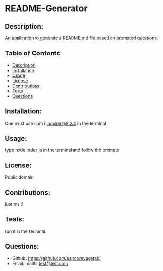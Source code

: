 
# README-Generator
## Description:
An application to generate a README.md file based on prompted questions.

## Table of Contents
- [Description](#description)
- [Installation](#installation)
- [Usage](#usage)
- [License](#license)
- [Contributions](#contributions)
- [Tests](#tests)
- [Questions](#questions)

## Installation:
One must use npm i inquirer@8.2.4 in the terminal
## Usage:
type node index.js in the terminal and follow the prompts
## License:
Public domain
## Contributions:
just me :)
## Tests:
run it in the terminal
## Questions:
- Github: https://github.com/eatmorevegetabl
- Email: mailto:test@test.com
    